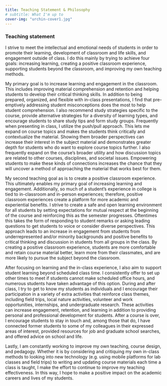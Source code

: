 ```yaml
---
title: Teaching Statement & Philosophy
# subtitle: What I'm up to
cover-img: "urchin-cover1.jpg"
---
```


### Teaching statement

I strive to meet the intellectual and emotional needs of students in order to promote their learning, development of classroom and life skills, and engagement outside of class. I do this mainly by trying to achieve four goals: increasing learning, creating a positive classroom experience, supporting students beyond the classroom, and improving my own teaching methods.

My primary goal is to increase learning and engagement in the classroom. This includes improving material comprehension and retention and helping students to develop their critical thinking skills. In addition to being prepared, organized, and flexible with in-class presentations, I find that pre-emptively addressing student misconceptions does the most to help student comprehension. I also recommend study strategies specific to the course, provide alternative strategies for a diversity of learning types, and encourage students to share study tips and form study groups. Frequently when presenting in class, I utilize the push/pull approach. This lets me expand on course topics and makes the students think critically and contextualize the material. Showing them broader perspectives can increase their interest in the subject material and demonstrates greater depth for students who do want to explore course topics further. I also frequently expand on the course’s broader utility and how discussion topics are related to other courses, disciplines, and societal issues. Empowering students to make these kinds of connections increases the chance that they will uncover a method of approaching the material that works best for them.

My second teaching goal as is to create a positive classroom experience. This ultimately enables my primary goal of increasing learning and engagement. Additionally, so much of a student’s experience in college is tied to in-classroom and in-person experiences; therefore, positive classroom experiences create a platform for more academic and experiential benefits. I strive to create a safe and open learning environment for all students by setting expectations for mutual respect at the beginning of the course and reinforcing this as the semester progresses. Oftentimes this takes the form of responding to student remarks or asking leading questions to get students to voice or consider diverse perspectives. This approach leads to an increase in engagement from students from underrepresented and/or minority backgrounds and positive benefits to critical thinking and discussion in students from all groups in the class. By creating a positive classroom experience, students are more comfortable and retain course material better, learn more from their classmates, and are more likely to pursue the subject beyond the classroom.

After focusing on learning and the in-class experience, I also aim to support student learning beyond scheduled class time. I consistently offer to set up other times to meet if students cannot make scheduled office hours, and numerous students have taken advantage of this option. During and after class, I try to get to know my students as individuals and I encourage their participation in a variety of extra activities that reinforce class themes, including field trips, local nature activities, volunteer and work opportunities, internships, and undergraduate research. These activities can increase engagement, retention, and learning in addition to providing personal and professional development for students. After a course is over, I encourage students to stay in touch and, among those that do, I have connected former students to some of my colleagues in their expressed areas of interest, provided resources for job and graduate school searches, and offered advice on school and life.

Lastly, I am constantly working to improve my own teaching, course design, and pedagogy. Whether it is by considering and critiquing my own in-class methods to looking into new technology (e.g. using mobile platforms for lab classes and field trips) to writing and updating course materials each time a class is taught, I make the effort to continue to improve my teaching effectiveness. In this way, I hope to make a positive impact on the academic careers and lives of my students.
